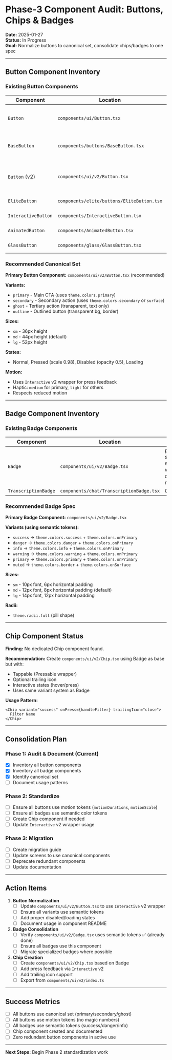 # Phase-3 Component Audit: Buttons, Chips & Badges

**Date:** 2025-01-27  
**Status:** In Progress  
**Goal:** Normalize buttons to canonical set, consolidate chips/badges to one spec

---

## Button Component Inventory

### Existing Button Components

| Component | Location | Variants | Status |
|-----------|----------|----------|--------|
| `Button` | `components/ui/Button.tsx` | primary, secondary, outline, ghost | ✅ Active |
| `BaseButton` | `components/buttons/BaseButton.tsx` | primary, secondary, ghost, outline | ✅ Active |
| `Button` (v2) | `components/ui/v2/Button.tsx` | primary, secondary, outline, danger, ghost | ✅ Active |
| `EliteButton` | `components/elite/buttons/EliteButton.tsx` | Multiple presets | ⚠️ Advanced |
| `InteractiveButton` | `components/InteractiveButton.tsx` | Multiple variants | ⚠️ Advanced |
| `AnimatedButton` | `components/AnimatedButton.tsx` | Multiple variants | ⚠️ Advanced |
| `GlassButton` | `components/glass/GlassButton.tsx` | Glass style | ⚠️ Specialized |

### Recommended Canonical Set

**Primary Button Component:** `components/ui/v2/Button.tsx` (recommended)

**Variants:**
- `primary` - Main CTA (uses `theme.colors.primary`)
- `secondary` - Secondary action (uses `theme.colors.secondary` or `surface`)
- `ghost` - Tertiary action (transparent, text only)
- `outline` - Outlined button (transparent bg, border)

**Sizes:**
- `sm` - 36px height
- `md` - 44px height (default)
- `lg` - 52px height

**States:**
- Normal, Pressed (scale 0.98), Disabled (opacity 0.5), Loading

**Motion:**
- Uses `Interactive` v2 wrapper for press feedback
- Haptic: `medium` for primary, `light` for others
- Respects reduced motion

---

## Badge Component Inventory

### Existing Badge Components

| Component | Location | Variants | Status |
|-----------|----------|----------|--------|
| `Badge` | `components/ui/v2/Badge.tsx` | primary, secondary, success, warning, danger, muted | ✅ Recommended |
| `TranscriptionBadge` | `components/chat/TranscriptionBadge.tsx` | Custom | ⚠️ Specialized |

### Recommended Badge Spec

**Primary Badge Component:** `components/ui/v2/Badge.tsx`

**Variants (using semantic tokens):**
- `success` → `theme.colors.success` + `theme.colors.onPrimary`
- `danger` → `theme.colors.danger` + `theme.colors.onPrimary`
- `info` → `theme.colors.info` + `theme.colors.onPrimary`
- `warning` → `theme.colors.warning` + `theme.colors.onPrimary`
- `primary` → `theme.colors.primary` + `theme.colors.onPrimary`
- `muted` → `theme.colors.border` + `theme.colors.onSurface`

**Sizes:**
- `sm` - 10px font, 6px horizontal padding
- `md` - 12px font, 8px horizontal padding (default)
- `lg` - 14px font, 12px horizontal padding

**Radii:**
- `theme.radii.full` (pill shape)

---

## Chip Component Status

**Finding:** No dedicated Chip component found.

**Recommendation:** Create `components/ui/v2/Chip.tsx` using Badge as base but with:
- Tappable (Pressable wrapper)
- Optional trailing icon
- Interactive states (hover/press)
- Uses same variant system as Badge

**Usage Pattern:**
```tsx
<Chip variant="success" onPress={handleFilter} trailingIcon="close">
  Filter Name
</Chip>
```

---

## Consolidation Plan

### Phase 1: Audit & Document (Current)
- [x] Inventory all button components
- [x] Inventory all badge components
- [x] Identify canonical set
- [ ] Document usage patterns

### Phase 2: Standardize
- [ ] Ensure all buttons use motion tokens (`motionDurations`, `motionScale`)
- [ ] Ensure all badges use semantic color tokens
- [ ] Create Chip component if needed
- [ ] Update `Interactive` v2 wrapper usage

### Phase 3: Migration
- [ ] Create migration guide
- [ ] Update screens to use canonical components
- [ ] Deprecate redundant components
- [ ] Update documentation

---

## Action Items

1. **Button Normalization**
   - [ ] Update `components/ui/v2/Button.tsx` to use `Interactive` v2 wrapper
   - [ ] Ensure all variants use semantic tokens
   - [ ] Add proper disabled/loading states
   - [ ] Document usage in component README

2. **Badge Consolidation**
   - [ ] Verify `components/ui/v2/Badge.tsx` uses semantic tokens ✅ (already done)
   - [ ] Ensure all badges use this component
   - [ ] Migrate specialized badges where possible

3. **Chip Creation**
   - [ ] Create `components/ui/v2/Chip.tsx` based on Badge
   - [ ] Add press feedback via `Interactive` v2
   - [ ] Add trailing icon support
   - [ ] Export from `components/ui/v2/index.ts`

---

## Success Metrics

- [ ] All buttons use canonical set (primary/secondary/ghost)
- [ ] All buttons use motion tokens (no magic numbers)
- [ ] All badges use semantic tokens (success/danger/info)
- [ ] Chip component created and documented
- [ ] Zero redundant button components in active use

---

**Next Steps:** Begin Phase 2 standardization work

